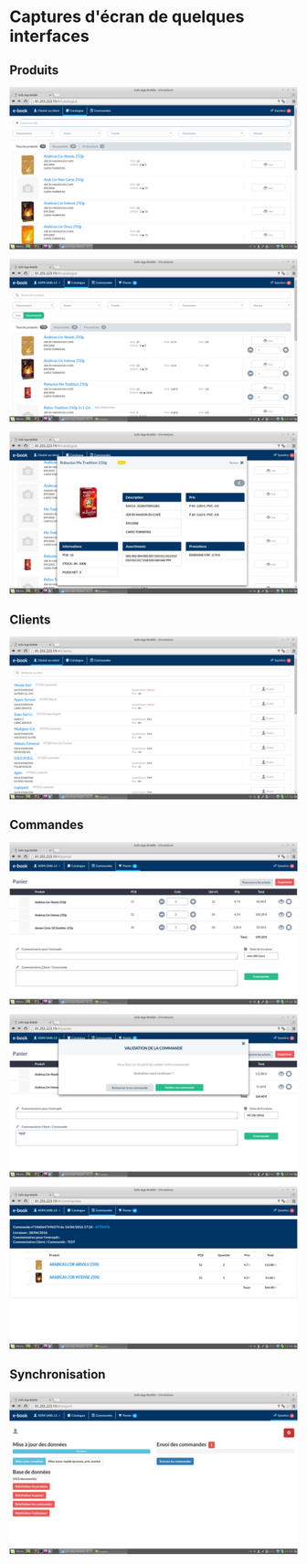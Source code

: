 Captures d'écran de quelques interfaces
===============================

Produits
------------------------

![Catalogue produit global](captures/catalogue_global.png)

![Catalogue produit client](captures/catalogue_produit_client.png)

![Visualisation produit](captures/visu_produit.png)

Clients
----------------------------

![Selection client](captures/selection_client.png)

Commandes
--------------------------

![Panier](captures/panier.png)

![Validation panier](captures/validation_panier.png)

![Commandes](captures/commandes.png)

Synchronisation
--------------------------

![Synchronisation](captures/synchro.png)
